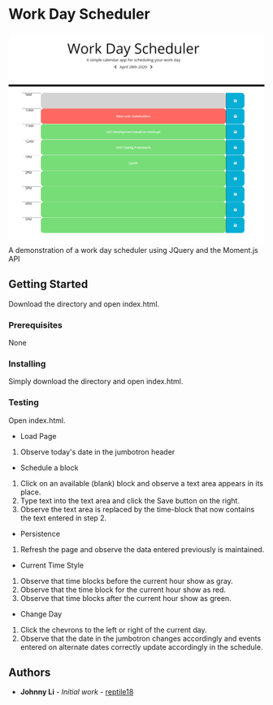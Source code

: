 # Work Day Scheduler
![alt text](https://github.com/reptile18/Work-Day-Scheduler/blob/master/Assets/schedule.png?raw=true "work day scheduler")
A demonstration of a work day scheduler using JQuery and the Moment.js API

## Getting Started

Download the directory and open index.html.

### Prerequisites

None

### Installing

Simply download the directory and open index.html.

### Testing

Open index.html.

* Load Page
1. Observe today's date in the jumbotron header
   
* Schedule a block
1. Click on an available (blank) block and observe a text area appears in its place.
2. Type text into the text area and click the Save button on the right.
3. Observe the text area is replaced by the time-block that now contains the text entered in step 2.

* Persistence
1. Refresh the page and observe the data entered previously is maintained.

* Current Time Style
1. Observe that time blocks before the current hour show as gray.
2. Observe that the time block for the current hour show as red.
3. Observe that time blocks after the current hour show as green.

* Change Day
1. Click the chevrons to the left or right of the current day.
2. Observe that the date in the jumbotron changes accordingly and events entered on alternate dates correctly update accordingly in the schedule.

## Authors

* **Johnny Li** - *Initial work* - [reptile18](https://github.com/reptile18)
